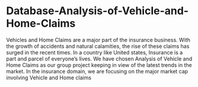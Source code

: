 # Database-Analysis-of-Vehicle-and-Home-Claims
Vehicles and Home Claims are a major part of the insurance business. With the growth of accidents and natural calamities, the rise of these claims has surged in the recent times. In a country like United states, Insurance is a part and parcel of everyone’s lives.  We have chosen Analysis of Vehicle and Home Claims as our group project keeping in view of the latest trends in the market. In the insurance domain, we are focusing on the major market cap involving Vehicle and Home claims
